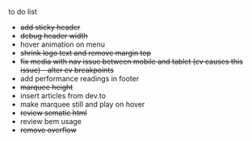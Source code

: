 to do list 

- <s>add sticky header</s>
- <s>debug header width</s>
- hover animation on menu
- <s>shrink logo text and remove margin top</s>
- <s>fix media with nav issue between mobile and tablet (cv causes this issue) - alter cv breakpoints</s>
- add performance readings in footer
- <s>marquee height</s>
- insert articles from dev.to
- make marquee still and play on hover
- <s>review sematic html</s>
- review bem usage
- <s>remove overflow</s>
